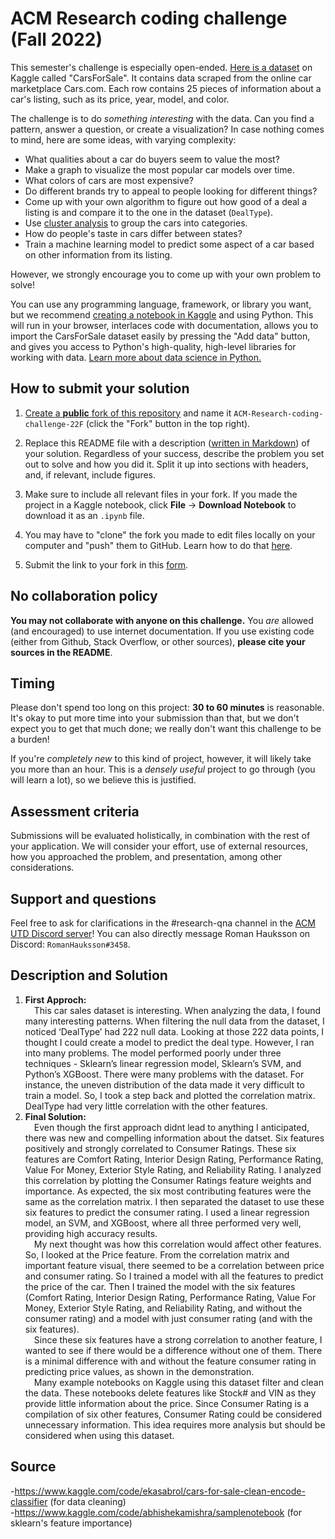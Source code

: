 # ACM Research coding challenge (Fall 2022)

This semester's challenge is especially open-ended. [Here is a dataset](https://www.kaggle.com/datasets/chancev/carsforsale) on Kaggle called "CarsForSale". It contains data scraped from the online car marketplace Cars.com. Each row contains 25 pieces of information about a car's listing, such as its price, year, model, and color.

The challenge is to do *something interesting* with the data. Can you find a pattern, answer a question, or create a visualization? In case nothing comes to mind, here are some ideas, with varying complexity:

- What qualities about a car do buyers seem to value the most?
- Make a graph to visualize the most popular car models over time.
- What colors of cars are most expensive?
- Do different brands try to appeal to people looking for different things?
- Come up with your own algorithm to figure out how good of a deal a listing is and compare it to the one in the dataset (`DealType`).
- Use [cluster analysis](https://en.wikipedia.org/wiki/Cluster_analysis) to group the cars into categories.
- How do people's taste in cars differ between states?
- Train a machine learning model to predict some aspect of a car based on other information from its listing.

However, we strongly encourage you to come up with your own problem to solve!

You can use any programming language, framework, or library you want, but we recommend [creating a notebook in Kaggle](https://www.kaggle.com/docs/notebooks) and using Python. This will run in your browser, interlaces code with documentation, allows you to import the CarsForSale dataset easily by pressing the "Add data" button, and gives you access to Python's high-quality, high-level libraries for working with data. [Learn more about data science in Python.](https://www.w3schools.com/datascience/ds_python.asp)

## How to submit your solution

1. [Create a  **public**  fork of this repository](https://docs.github.com/en/get-started/quickstart/fork-a-repo) and name it  `ACM-Research-coding-challenge-22F` (click the "Fork" button in the top right).

2. Replace this README file with a description ([written in Markdown](https://docs.github.com/en/get-started/writing-on-github/getting-started-with-writing-and-formatting-on-github/about-writing-and-formatting-on-github)) of your solution. Regardless of your success, describe the problem you set out to solve and how you did it. Split it up into sections with headers, and, if relevant, include figures.

3. Make sure to include all relevant files in your fork. If you made the project in a Kaggle notebook, click **File** → **Download Notebook** to download it as an `.ipynb` file.

4. You may have to "clone" the fork you made to edit files locally on your computer and "push" them to GitHub. Learn how to do that [here](https://docs.github.com/en/repositories/creating-and-managing-repositories/cloning-a-repository).

4. Submit the link to your fork in this [form](http://apply.acmutd.co/research-coding-challenge).

## No collaboration policy

**You may not collaborate with anyone on this challenge.** You _are_ allowed (and encouraged) to use internet documentation. If you use existing code (either from Github, Stack Overflow, or other sources), **please cite your sources in the README**.

## Timing

Please don't spend too long on this project: **30 to 60 minutes** is reasonable. It's okay to put more time into your submission than that, but we don't expect you to get that much done; we really don't want this challenge to be a burden!

If you're *completely new* to this kind of project, however, it will likely take you more than an hour. This is a *densely useful* project to go through (you will learn a lot), so we believe this is justified.

## Assessment criteria

Submissions will be evaluated holistically, in combination with the rest of your application. We will consider your effort, use of external resources, how you approached the problem, and presentation, among other considerations.

## Support and questions

Feel free to ask for clarifications in the #research-qna channel in the [ACM UTD Discord server](https://discord.gg/nJxRdKdG4d)! You can also directly message Roman Hauksson on Discord: `RomanHauksson#3458`.

## Description and Solution

1. **First Approch:**<br>
&emsp;This car sales dataset is interesting. When analyzing the data, I found many interesting patterns. When filtering the null data from the dataset, I noticed ‘DealType’ had 222 null data. Looking at those 222 data points, I thought I could create a model to predict the deal type. However, I ran into many problems. The model performed poorly under three techniques - Sklearn’s linear regression model, Sklearn’s SVM, and Python’s XGBoost. There were many problems with the dataset. For instance, the uneven distribution of the data made it very difficult to train a model. So, I took a step back and plotted the correlation matrix. DealType had very little correlation with the other features. 
2. **Final Solution:**<br>
&emsp;Even though the first approach didnt lead to anything I anticipated, there was new and compelling information about the datset. Six features positively and strongly correlated to Consumer Ratings. These six features are Comfort Rating, Interior Design Rating, Performance Rating, Value For Money, Exterior Style Rating, and Reliability Rating. I analyzed this correlation by plotting the Consumer Ratings feature weights and importance. As expected, the six most contributing features were the same as the correlation matrix. I then separated the dataset to use these six features to predict the consumer rating. I used a linear regression model, an SVM, and XGBoost, where all three performed very well, providing high accuracy results.<br>
&emsp;My next thought was how this correlation would affect other features. So, I looked at the Price feature. From the correlation matrix and important feature visual, there seemed to be a correlation between price and consumer rating. So I trained a model with all the features to predict the price of the car. Then I trained the model with the six features (Comfort Rating, Interior Design Rating, Performance Rating, Value For Money, Exterior Style Rating, and Reliability Rating, and without the consumer rating) and a model with just consumer rating (and with the six features). <br>
&emsp;Since these six features have a strong correlation to another feature, I wanted to see if there would be a difference without one of them. There is a minimal difference with and without the feature consumer rating in predicting price values, as shown in the demonstration. <br>
&emsp;Many example notebooks on Kaggle using this dataset filter and clean the data. These notebooks delete features like Stock# and VIN as they provide little information about the price. Since Consumer Rating is a compilation of six other features, Consumer Rating could be considered unnecessary information. This idea requires more analysis but should be considered when using this dataset.<br>

## Source
-https://www.kaggle.com/code/ekasabrol/cars-for-sale-clean-encode-classifier (for data cleaning) <br>
-https://www.kaggle.com/code/abhishekamishra/samplenotebook (for sklearn's feature importance) <br>
